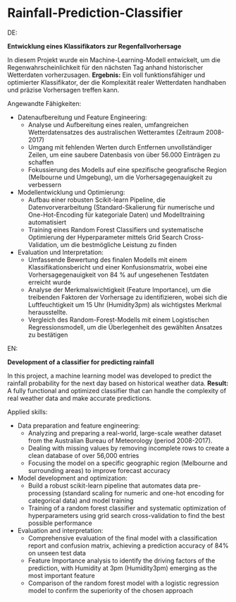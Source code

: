 # Rainfall-Prediction-Classifier

DE:

**Entwicklung eines Klassifikators zur Regenfallvorhersage**

In diesem Projekt wurde ein Machine-Learning-Modell entwickelt, um die Regenwahrscheinlichkeit für den nächsten Tag anhand historischer Wetterdaten vorherzusagen.
**Ergebnis:** Ein voll funktionsfähiger und optimierter Klassifikator, der die Komplexität realer Wetterdaten handhaben und präzise Vorhersagen treffen kann.

Angewandte Fähigkeiten:
 * Datenaufbereitung und Feature Engineering:
    - Analyse und Aufbereitung eines realen, umfangreichen Wetterdatensatzes des australischen Wetteramtes (Zeitraum 2008-2017)
    - Umgang mit fehlenden Werten durch Entfernen unvollständiger Zeilen, um eine saubere Datenbasis von über 56.000 Einträgen zu schaffen
    - Fokussierung des Modells auf eine spezifische geografische Region (Melbourne und Umgebung), um die Vorhersagegenauigkeit zu verbessern
* Modellentwicklung und Optimierung:
  - Aufbau einer robusten Scikit-learn Pipeline, die Datenvorverarbeitung (Standard-Skalierung für numerische und One-Hot-Encoding für kategoriale Daten) und Modelltraining automatisiert
  - Training eines Random Forest Classifiers und systematische Optimierung der Hyperparameter mittels Grid Search Cross-Validation, um die bestmögliche Leistung zu finden
* Evaluation und Interpretation:
  - Umfassende Bewertung des finalen Modells mit einem Klassifikationsbericht und einer Konfusionsmatrix, wobei eine Vorhersagegenauigkeit von 84 % auf ungesehenen Testdaten erreicht wurde
  - Analyse der Merkmalswichtigkeit (Feature Importance), um die treibenden Faktoren der Vorhersage zu identifizieren, wobei sich die Luftfeuchtigkeit um 15 Uhr (Humidity3pm) als wichtigstes Merkmal herausstellte.
  - Vergleich des Random-Forest-Modells mit einem Logistischen Regressionsmodell, um die Überlegenheit des gewählten Ansatzes zu bestätigen

EN:

**Development of a classifier for predicting rainfall**

In this project, a machine learning model was developed to predict the rainfall probability for the next day based on historical weather data.
**Result:** A fully functional and optimized classifier that can handle the complexity of real weather data and make accurate predictions.

Applied skills:
 * Data preparation and feature engineering:
    - Analyzing and preparing a real-world, large-scale weather dataset from the Australian Bureau of Meteorology (period 2008-2017).
    - Dealing with missing values by removing incomplete rows to create a clean database of over 56,000 entries
    - Focusing the model on a specific geographic region (Melbourne and surrounding areas) to improve forecast accuracy
* Model development and optimization:
  - Build a robust scikit-learn pipeline that automates data pre-processing (standard scaling for numeric and one-hot encoding for categorical data) and model training
  - Training of a random forest classifier and systematic optimization of hyperparameters using grid search cross-validation to find the best possible performance
* Evaluation and interpretation:
  - Comprehensive evaluation of the final model with a classification report and confusion matrix, achieving a prediction accuracy of 84% on unseen test data
  - Feature Importance analysis to identify the driving factors of the prediction, with Humidity at 3pm (Humidity3pm) emerging as the most important feature
  - Comparison of the random forest model with a logistic regression model to confirm the superiority of the chosen approach
